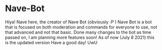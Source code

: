 # Nave-Bot
Hiya!
Nave here, the creator of Nave Bot (obviously :P ) 
Nave Bot is a bot that is focused on both moderation and commands for everyone to use, not that advanced and not that basic.
Done many changes to the bot as time passed on, I am planning more features soon!
As of now (July 8 2021) this is the updated version
Have a good day! UwU
